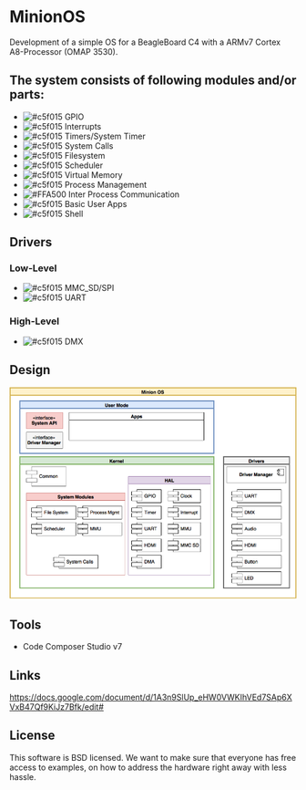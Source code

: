 # MinionOS

Development of a simple OS for a BeagleBoard C4 with a ARMv7 Cortex A8-Processor (OMAP 3530). 

## The system consists of following modules and/or parts:
* ![#c5f015](https://placehold.it/15/c5f015/000000?text=+) GPIO 
* ![#c5f015](https://placehold.it/15/c5f015/000000?text=+) Interrupts 
* ![#c5f015](https://placehold.it/15/c5f015/000000?text=+) Timers/System Timer 
* ![#c5f015](https://placehold.it/15/c5f015/000000?text=+) System Calls
* ![#c5f015](https://placehold.it/15/c5f015/000000?text=+) Filesystem
* ![#c5f015](https://placehold.it/15/c5f015/000000?text=+) Scheduler 
* ![#c5f015](https://placehold.it/15/c5f015/000000?text=+) Virtual Memory 
* ![#c5f015](https://placehold.it/15/c5f015/000000?text=+) Process Management
* ![#FFA500](https://placehold.it/15/FFA500/000000?text=+) Inter Process Communication
* ![#c5f015](https://placehold.it/15/c5f015/000000?text=+) Basic User Apps 
* ![#c5f015](https://placehold.it/15/c5f015/000000?text=+) Shell

## Drivers
### Low-Level
* ![#c5f015](https://placehold.it/15/c5f015/000000?text=+) MMC_SD/SPI
* ![#c5f015](https://placehold.it/15/c5f015/000000?text=+) UART 

### High-Level
* ![#c5f015](https://placehold.it/15/c5f015/000000?text=+) DMX 

## Design
![ArchDesign](Documentation/MinionOS%20Schema.png "Minion OS Architecture Design")

## Tools
* Code Composer Studio v7

## Links
https://docs.google.com/document/d/1A3n9SlUp_eHW0VWKIhVEd7SAp6XVxB47Qf9KiJz7Bfk/edit#

## License
This software is BSD licensed. We want to make sure that everyone has free access to examples, on how to address the hardware right away with less hassle.
